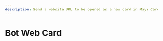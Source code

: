 ```yaml
---
description: Send a website URL to be opened as a new card in Maya Card UI.
---
```


# Bot Web Card

